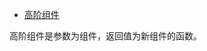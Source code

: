 
- [高阶组件](https://zh-hans.reactjs.org/docs/higher-order-components.html)  

高阶组件是参数为组件，返回值为新组件的函数。  
